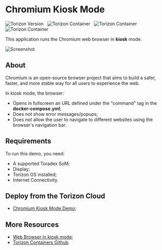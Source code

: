 # Chromium Kiosk Mode #

![Torizon Version](https://img.shields.io/badge/Torizon_OS-6.8.1-blue?logo=torizon)
&nbsp;
![Torizon Container](https://img.shields.io/badge//torizon/chromium-3-blue?logo=docker)
&nbsp;
![Torizon Container](https://img.shields.io/badge//torizon/chromium--vivante-3-blue?logo=docker)
&nbsp;
![Torizon Container](https://img.shields.io/badge//torizon/chromium--am62-3-blue?logo=docker)

This application runs the Chromium web browser in **kiosk** mode.

![Screenshot](https://docs1.toradex.com/116542-demogallerychromium.png?v=1)

## About

Chromium is an open-source browser project that aims to build a safer, faster, and more stable way for all users to experience the web.

In kiosk mode, the browser:

- Opens in fullscreen an URL defined under the "command" tag in the **docker-compose.yml**;
- Does not show error messages/popups;
- Does not allow the user to navigate to different websites using the browser's navigation bar.

## Requirements
To run this demo, you need:

- A supported Toradex SoM;
- Display;
- Torizon OS installed;
- Internet Connectivity.


## Deploy from the Torizon Cloud

- [Chromium Kiosk Mode Demo](https://www.torizon.io/chromium-kiosk-mode);

## More Resources

- [Web Browser in kiosk mode](https://developer.toradex.com/torizon/6/application-development/use-cases/gui/web-browser-kiosk-mode-with-torizoncore);
- [Torizon Containers Github](https://github.com/torizon/torizon-containers/tree/oldstable/debian-docker-images/imx/chromium).